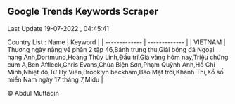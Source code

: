 

## Google Trends Keywords Scraper 
 
Last Update 19-07-2022 , 04:45:41

Country List :
 Name  | Keyword |
| ------------- | ------------- |
| VIETNAM | Thương ngày nắng về phần 2 tập 46,Bánh trung thu,Giải bóng đá Ngoại hạng Anh,Dortmund,Hoàng Thùy Linh,Đấu trí,Giá vàng hôm nay,Triệu chứng cúm A,Ben Affleck,Chris Evans,Chùa Biện Sơn,Phạm Quỳnh Anh,Hồ Chí Minh,Nhiệt độ,Từ Hy Viên,Brooklyn beckham,Bão Mặt trời,Khánh Thi,Xổ số miền Nam ngày 17 tháng 7,Midu |



© Abdul Muttaqin 
